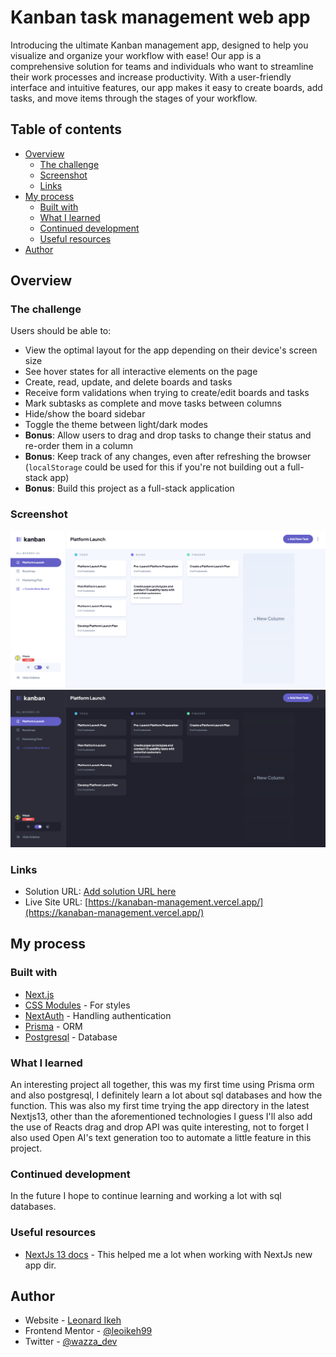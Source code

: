 # Kanban task management web app

Introducing the ultimate Kanban management app, designed to help you visualize and organize your workflow with ease! Our app is a comprehensive solution for teams and individuals who want to streamline their work processes and increase productivity. With a user-friendly interface and intuitive features, our app makes it easy to create boards, add tasks, and move items through the stages of your workflow.

## Table of contents

- [Overview](#overview)
  - [The challenge](#the-challenge)
  - [Screenshot](#screenshot)
  - [Links](#links)
- [My process](#my-process)
  - [Built with](#built-with)
  - [What I learned](#what-i-learned)
  - [Continued development](#continued-development)
  - [Useful resources](#useful-resources)
- [Author](#author)

## Overview

### The challenge

Users should be able to:

- View the optimal layout for the app depending on their device's screen size
- See hover states for all interactive elements on the page
- Create, read, update, and delete boards and tasks
- Receive form validations when trying to create/edit boards and tasks
- Mark subtasks as complete and move tasks between columns
- Hide/show the board sidebar
- Toggle the theme between light/dark modes
- **Bonus**: Allow users to drag and drop tasks to change their status and re-order them in a column
- **Bonus**: Keep track of any changes, even after refreshing the browser (`localStorage` could be used for this if you're not building out a full-stack app)
- **Bonus**: Build this project as a full-stack application

### Screenshot

![Light Mode](./screenshots/lightmode.png)
![Dark Mode](./screenshots/darkmode.png)

### Links

- Solution URL: [Add solution URL here](https://your-solution-url.com)
- Live Site URL: [https://kanaban-management.vercel.app/](https://kanaban-management.vercel.app/)

## My process

### Built with

- [Next.js](https://nextjs.org/)
- [CSS Modules](https://github.com/css-modules/css-modules) - For styles
- [NextAuth](https://next-auth.js.org/) - Handling authentication
- [Prisma](https://www.prisma.io/) - ORM
- [Postgresql](https://www.postgresql.org/) - Database

### What I learned

An interesting project all together, this was my first time using Prisma orm and also postgresql, I definitely learn a lot about sql databases and how the function. This was also my first time trying the app directory in the latest Nextjs13, other than the aforementioned technologies I guess I'll also add the use of Reacts drag and drop API was quite interesting, not to forget I also used Open AI's text generation too to automate a little feature in this project.

### Continued development

In the future I hope to continue learning and working a lot with sql databases.

### Useful resources

- [NextJs 13 docs](https://beta.nextjs.org/docs) - This helped me a lot when working with NextJs new app dir.

## Author

- Website - [Leonard Ikeh](https://leonardikeh.netlify.app/)
- Frontend Mentor - [@leoikeh99](https://www.frontendmentor.io/profile/leoikeh99)
- Twitter - [@wazza_dev](https://www.twitter.com/wazza_dev)
